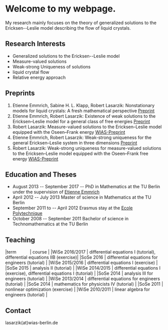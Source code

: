 # Welcome to my webpage.  

My research mainly focuses on the theory of generalized solutions to the Ericksen--Leslie model describing the flow of liquid crystals. 

## Research Interests
- Generalized solutions to the Ericksen--Leslie model
- Measure-valued solutions
- Weak-strong Uniqueness of solutions
- liquid crystal flow
- Relative energy approach

## Preprints
1. Etienne Emmrich, Sabine H. L. Klapp, Robert Lasarzik: Nonstationary models for liquid crystals: A fresh mathematical perspective [Preprint](https://arxiv.org/abs/1708.06937)
2. Etienne Emmrich, Robert Lasarzik: Existence of weak solutions to the Ericksen–Leslie model for a general class of free energies [Preprint](https://arxiv.org/abs/1711.10277)
3. Robert Lasarzik: Measure-valued solutions to the Ericksen–Leslie model equipped with the Oseen–Frank energy [WIAS-Preprint](https://www.wias-berlin.de/publications/wias-publ/run.jsp?template=abstract&type=Preprint&year=&number=2476)
4. Etienne Emmrich, Robert Lasarzik: Weak-strong uniqueness for the general Ericksen–Leslie system in three dimensions [Preprint](https://arxiv.org/abs/1712.00660)
5. Robert Lasarzik: Weak-strong uniqueness for measure-valued solutions to the Ericksen–Leslie model equipped with the Oseen–Frank free energy [WIAS-Preprint](https://www.wias-berlin.de/publications/wias-publ/run.jsp?template=abstract&type=Preprint&year=&number=2474)

## Education and Theses
- August 2013 -- September 2017 -- PhD in Mathematics at the TU Berlin under the supervision of [Etienne Emmrich](https://www.math.tu-berlin.de/fachgebiete_ag_modnumdiff/diffeqs/v-menue/fg_differentialgleichungen/mitarbeiter/prof_dr_etienne_emmrich/v-menue/home/)
- April 2012 -- July 2013 Master of science in Mathematics at the TU Berlin
- September 2011 to -- April 2012 Erasmus stay at the [Ecole Polytechnique](http://www.polytechnique.edu)
- October 2008 -- September 2011 Bachelor of science in Technomathematics at the TU Berlin

## Teaching 

|term           | course                                                                    |
|WiSe 2016/2017 |  differential equations I (tutorial), differential equations IIB (exercise)|
|SoSe 2016      |  differential equations for engineers (tutorial)                        |
|WiSe 2015/2016 | differential equations I (exercise)                                         |
|SoSe 2015      | analysis II (tutorial)                                                    |
|WiSe 2014/2015 | differential equations I (exercise), differential equations I (tutorial)   |
|SoSe 2014      | analysis III for engineers (tutorial)                                    |
|WiSe 2013/2014 |  differential equations for engineers (tutorial)                        |
|SoSe 2014      | mathematics for physicists IV (tutorial)                                     | 
|SoSe 2011      | nonlinear optimization (exercise)                                           |
|WiSe 2010/2011 | linear algebra for engineers (tutorial)                                 |

## Contact 
lasarzik(at)wias-berlin.de

